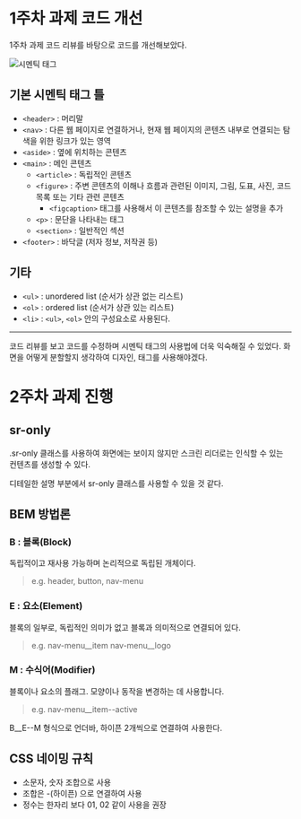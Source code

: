 # 1주차 과제 코드 개선
1주차 과제 코드 리뷰를 바탕으로 코드를 개선해보았다.

![시멘틱 태그](https://seo.tbwakorea.com/wp-content/uploads/2023/09/%EC%8B%9C%EB%A7%A8%ED%8B%B1-%ED%83%9C%EA%B7%B8_html.png)

## 기본 시멘틱 태그 틀
* `<header>` : 머리말
* `<nav>` : 다른 웹 페이지로 연결하거나, 현재 웹 페이지의 콘텐츠 내부로 연결되는 탐색을 위한 링크가 있는 영역
* `<aside>` : 옆에 위치하는 콘텐츠
* `<main>` : 메인 콘텐츠
  * `<article>` : 독립적인 콘텐츠
  * `<figure>` : 주변 콘텐츠의 이해나 흐름과 관련된 이미지, 그림, 도표, 사진, 코드 목록 또는 기타 관련 콘텐츠
    * `<figcaption>` 태그를 사용해서 이 콘텐츠를 참조할 수 있는 설명을 추가
  * `<p>` : 문단을 나타내는 태그
  * `<section>` : 일반적인 섹션
* `<footer>` : 바닥글 (저자 정보, 저작권 등)

## 기타
* `<ul>` : unordered list (순서가 상관 없는 리스트)
* `<ol>` : ordered list (순서가 상관 있는 리스트)
* `<li>` : `<ul>`, `<ol>` 안의 구성요소로 사용된다.

---
코드 리뷰를 보고 코드를 수정하며 시멘틱 태그의 사용법에 더욱 익숙해질 수 있었다. 화면을 어떻게 분할할지 생각하여 디자인, 태그를 사용해야겠다.

# 2주차 과제 진행
## sr-only
.sr-only 클래스를 사용하여 화면에는 보이지 않지만 스크린 리더로는 인식할 수 있는 컨텐츠를 생성할 수 있다.

디테일한 설명 부분에서 sr-only 클래스를 사용할 수 있을 것 같다.

## BEM 방법론
### B : 블록(Block)
독립적이고 재사용 가능하며 논리적으로 독립된 개체이다.
> e.g. header, button, nav-menu
### E : 요소(Element)
블록의 일부로, 독립적인 의미가 없고 블록과 의미적으로 연결되어 있다.
> e.g. nav-menu__item nav-menu__logo
### M : 수식어(Modifier)
블록이나 요소의 플래그. 모양이나 동작을 변경하는 데 사용합니다.
> e.g. nav-menu__item--active

B__E--M 형식으로 언더바, 하이픈 2개씩으로 연결하여 사용한다.

## CSS 네이밍 규칙
* 소문자, 숫자 조합으로 사용
* 조합은 -(하이픈) 으로 연결하여 사용
* 정수는 한자리 보다 01, 02 같이 사용을 권장